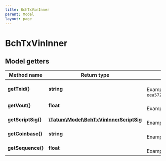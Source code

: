```yaml
---
title: BchTxVinInner
parent: Model
layout: page
---
```


# BchTxVinInner

## Model getters

Method name | Return type | Description | Notes
------------ | ------------- | ------------- | -------------
**getTxid()** | **string** |  <br>Example: `eea57285462dd70dadcd431fc814857b3f81fe4d0a059a8c02c12fd7d33c02d1` | [optional]
**getVout()** | **float** |  <br>Example: `0` | [optional]
**getScriptSig()** | [**\Tatum\Model\BchTxVinInnerScriptSig**](../BchTxVinInnerScriptSig) |  <br>Example: `null` | [optional]
**getCoinbase()** | **string** |  <br>Example: `04ffff001d02fd04` | [optional]
**getSequence()** | **float** |  <br>Example: `2147483647` | [optional]


